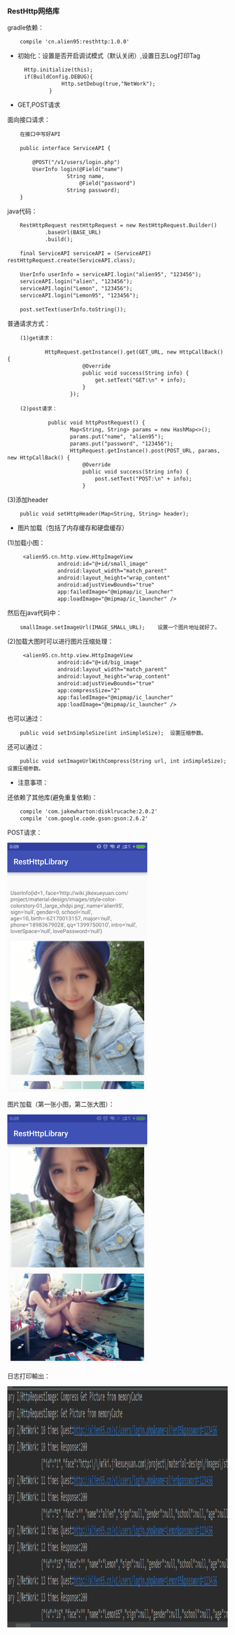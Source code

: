 ### RestHttp网络库

gradle依赖：

        compile 'cn.alien95:resthttp:1.0.0'

- 初始化：设置是否开启调试模式（默认关闭）,设置日志Log打印Tag
    
        Http.initialize(this);
        if(BuildConfig.DEBUG){
                    Http.setDebug(true,"NetWork");
                }

- GET,POST请求

面向接口请求：

        在接口中写好API

        public interface ServiceAPI {
        
            @POST("/v1/users/login.php")
            UserInfo login(@Field("name")
                       String name,
                           @Field("password")
                       String password);
        }
        
java代码：

        RestHttpRequest restHttpRequest = new RestHttpRequest.Builder()
                .baseUrl(BASE_URL)
                .build();

        final ServiceAPI serviceAPI = (ServiceAPI) restHttpRequest.create(ServiceAPI.class);

        UserInfo userInfo = serviceAPI.login("alien95", "123456");
        serviceAPI.login("alien", "123456");
        serviceAPI.login("Lemon", "123456");
        serviceAPI.login("Lemon95", "123456");

        post.setText(userInfo.toString());
        
        
普通请求方式：
        
        (1)get请求：
        
                HttpRequest.getInstance().get(GET_URL, new HttpCallBack() {
                            @Override
                            public void success(String info) {
                                get.setText("GET:\n" + info);
                            }
                        });
        
        (2)post请求：
        
                 public void httpPostRequest() {
                        Map<String, String> params = new HashMap<>();
                        params.put("name", "alien95");
                        params.put("password", "123456");
                        HttpRequest.getInstance().post(POST_URL, params, new HttpCallBack() {
                            @Override
                            public void success(String info) {
                                post.setText("POST:\n" + info);
                            }
                            
(3)添加header

        public void setHttpHeader(Map<String, String> header);

- 图片加载（包括了内存缓存和硬盘缓存）

(1)加载小图：

         <alien95.cn.http.view.HttpImageView
                    android:id="@+id/small_image"
                    android:layout_width="match_parent"
                    android:layout_height="wrap_content"
                    android:adjustViewBounds="true"
                    app:failedImage="@mipmap/ic_launcher"
                    app:loadImage="@mipmap/ic_launcher" />
                    
然后在java代码中：

        smallImage.setImageUrl(IMAGE_SMALL_URL);    设置一个图片地址就好了。                                       

(2)加载大图时可以进行图片压缩处理：

         <alien95.cn.http.view.HttpImageView
                    android:id="@+id/big_image"
                    android:layout_width="match_parent"
                    android:layout_height="wrap_content"
                    android:adjustViewBounds="true"
                    app:compressSize="2"
                    app:failedImage="@mipmap/ic_launcher"
                    app:loadImage="@mipmap/ic_launcher" />
                    
也可以通过：

        public void setInSimpleSize(int inSimpleSize);  设置压缩参数。
        
还可以通过：

        public void setImageUrlWithCompress(String url, int inSimpleSize);  设置压缩参数。

- 注意事项：
        
还依赖了其他库(避免重复依赖)：

        compile 'com.jakewharton:disklrucache:2.0.2'
        compile 'com.google.code.gson:gson:2.6.2'      
        
POST请求：

<img src="post.png" width="320" height="569" alt="POST"/>

图片加载（第一张小图，第二张大图）：

<img src="image.png" width="320" height="569"/>

日志打印輸出：

<img src="log.png" width="1000" height="550"/>